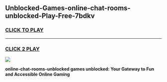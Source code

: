 
## Unblocked-Games-online-chat-rooms-unblocked-Play-Free-7bdkv
<h3>
<a href="https://premium76.site?title=online-chat-rooms-unblocked&ref=20M">CLICK TO PLAY</a></h3>
<hr>

<h3>
<a href="https://premium76.site?title=online-chat-rooms-unblocked&ref=20M">CLICK 2 PLAY</a>
  
</h3>

<a href="https://premium76.site?title=online-chat-rooms-unblocked&ref=19M"><img src="https://clearcache.store/games.png"></a>


**online-chat-rooms-unblocked games unblocked: Your Gateway to Fun and Accessible Online Gaming**
